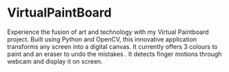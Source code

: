 # VirtualPaintBoard
Experience the fusion of art and technology with my Virtual Paintboard project. Built using Python and OpenCV, this innovative application transforms any screen into a digital canvas. It currently offers 3 colours to paint and an eraser to undo the mistakes . It detects finger motions through webcam and display it on screen.
